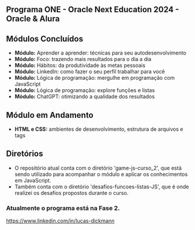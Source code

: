 ## Programa ONE - Oracle Next Education 2024 - Oracle & Alura

## Módulos Concluídos

* **Módulo:** Aprender a aprender: técnicas para seu autodesenvolvimento
* **Módulo:** Foco: trazendo mais resultados para o dia a dia
* **Módulo:** Hábitos: da produtividade às metas pessoais
* **Módulo:** LinkedIn: como fazer o seu perfil trabalhar para você
* **Módulo:** Lógica de programação: mergulhe em programação com JavaScript
* **Módulo:** Lógica de programação: explore funções e listas
* **Módulo:** ChatGPT: otimizando a qualidade dos resultados

## Módulo em Andamento

* **HTML e CSS:** ambientes de desenvolvimento, estrutura de arquivos e tags


## Diretórios
* O repositório atual conta com o diretório 'game-js-curso_2', que está sendo utilizado para acompanhar o módulo e aplicar os conhecimentos em JavaScript.</br>
* Também conta com o diretório 'desafios-funcoes-listas-JS', que é onde realizei os desafios propostos durante o curso.

### Atualmente o programa está na Fase 2.

https://www.linkedin.com/in/lucas-dickmann
